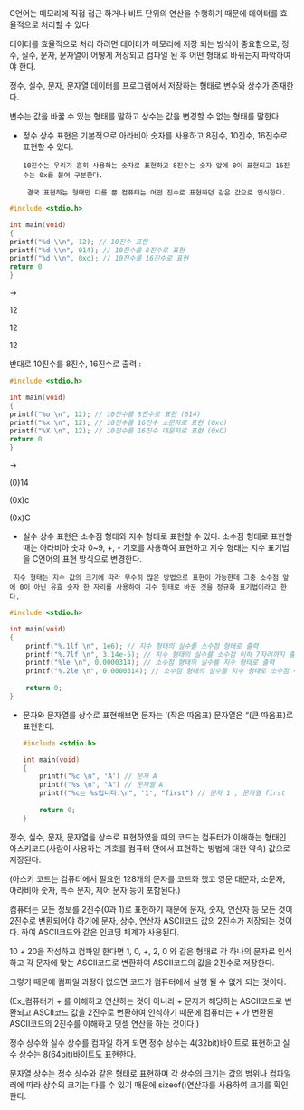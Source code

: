 C언어는 메모리에 직접 접근 하거나 비트 단위의 연산을 수행하기 때문에 데이터를 효율적으로 처리할 수 있다. 

데이터를 효율적으로 처리 하려면 데이터가 메모리에 저장 되는 방식이 중요함으로, 정수, 실수, 문자, 문자열이 어떻게 저장되고 컴파일 된 후 어떤 형태로 바뀌는지 파악하여야 한다.

정수, 실수, 문자, 문자열 데이터를 프로그램에서 저장하는 형태로 변수와 상수가 존재한다.

변수는 값을 바꿀 수 있는 형태를 말하고 상수는 값을 변경할 수 없는 형태를 말한다.

- 정수 상수 표현은 기본적으로 아라비아 숫자를 사용하고 8진수, 10진수, 16진수로 표현할 수 있다.

      10진수는 우리가 흔히 사용하는 숫자로 표현하고 8진수는 숫자 앞에 0이 표현되고 16진수는 0x를 붙여 구분한다.

       결국 표현하는 형태만 다를 뿐 컴퓨터는 어떤 진수로 표현하던 같은 값으로 인식한다.

```c
#include <stdio.h>

int main(void)
{
printf("%d \\n", 12); // 10진수 표현
printf("%d \\n", 014); // 10진수를 8진수로 표현
printf("%d \\n", 0xc); // 10진수를 16진수로 표현
return 0
}
```

→

12

12

12

<!-- 진법 별 수 표현 방법

![alt text](image.png)

2진수로 표현하지 않는 이유

![alt text](image-1.png) -->

반대로 10진수를 8진수, 16진수로 출력 : 

```c
#include <stdio.h>

int main(void)
{
printf("%o \n", 12); // 10진수를 8진수로 표현 (014)
printf("%x \n", 12); // 10진수를 16진수 소문자로 표현 (0xc)
printf("%X \n", 12); // 10진수를 16진수 대문자로 표현 (0xC)
return 0
}
```

→

(0)14 

(0x)c 

(0x)C 

 

- 실수 상수 표현은 소수점 형태와 지수 형태로 표현할 수 있다. 소수점 형태로 표현할 때는 아라비아 숫자 0~9, +, - 기호를 사용하여 표현하고 지수 형태는 지수 표기법을 C언어의 표현 방식으로  변경한다.

<!-- ![alt text](image-2.png) -->

     지수 형태는 지수 값의 크기에 따라 무수히 많은 방법으로 표현이 가능한데 그중 소수점 앞에 0이 아닌 유효 숫자 한 자리를 사용하여 지수 형태로 바꾼 것을 정규화 표기법이라고 한다.

```c
#include <stdio.h>

int main(void)
{
    printf("%.1lf \n", 1e6); // 지수 형태의 실수를 소수점 형태로 출력
    printf("%.7lf \n", 3.14e-5); // 지수 형태의 실수를 소수점 이하 7자리까지 출력
    printf("%le \n", 0.0000314); // 소수점 형태의 실수를 지수 형태로 출력 
    printf("%.2le \n", 0.0000314); // 소수점 형태의 실수를 지수 형태로 소수점 이하 2자리까지 출력
    
    return 0;
}
```

- 문자와 문자열를 상수로 표현해보면 문자는 ‘(작은 따옴표) 문자열은 “(큰 따옴표)로 표현한다.
    
    ```c
    #include <stdio.h>
    
    int main(void)
    {
        printf("%c \n", 'A') // 문자 A
        printf("%s \n", "A") // 문자열 A
        printf("%c는 %s입니다.\n", '1', "first") // 문자 1 , 문자열 first
        
        return 0;
    }
    
    ```
    

정수, 실수, 문자, 문자열을 상수로 표현하였을 때의 코드는 컴퓨터가 이해하는 형태인 아스키코드(사람이 사용하는 기호를 컴퓨터 안에서 표현하는 방법에 대한 약속) 값으로 저장된다.

(아스키 코드는  컴퓨터에서 필요한 128개의 문자를 코드화 했고 영문 대문자, 소문자, 아라비아 숫자, 특수 문자, 제어 문자 등이 포함된다.)

컴퓨터는 모든 정보를 2진수(0과 1)로 표현하기 때문에 문자, 숫자, 연산자 등 모든 것이 2진수로 변환되어야 하기에 문자, 상수, 연산자 ASCII코드 값의 2진수가 저장되는 것이다. 하여 ASCII코드와 같은 인코딩 체계가 사용된다.

10 + 20을 작성하고 컴파일 한다면 1, 0, +, 2, 0 와 같은 형태로 각 하나의 문자로 인식하고 각 문자에 맞는 ASCII코드로 변환하여 ASCII코드의 값을 2진수로 저장한다. 

그렇기 때문에 컴파일 과정이 없으면 코드가 컴퓨터에서 실행 될 수 없게 되는 것이다.

(Ex_컴퓨터가 + 를 이해하고 연산하는 것이 아니라 + 문자가 해당하는 ASCII코드로 변환되고 ASCII코드 값을 2진수로 변환하여 인식하기 때문에 컴퓨터는 + 가 변환된 ASCII코드의 2진수를 이해하고 덧셈 연산을 하는 것이다.)

정수 상수와 실수 상수를 컴파일 하게 되면 정수 상수는 4(32bit)바이트로 표현하고 실수 상수는 8(64bit)바이트도 표현한다.

<!-- ![alt text](image-3.png) -->

문자열 상수는 정수 상수와 같은 형태로 표현하며 각 상수의 크기는 값의 범위나 컴파일러에 따라 상수의 크기는 다를 수 있기 때문에 sizeof()연산자를 사용하여 크기를 확인한다.